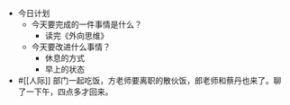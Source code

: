 - 今日计划
    - 今天要完成的一件事情是什么？
        - 读完《外向思维》
    - 今天要改进什么事情？
        - 休息的方式
        - 早上的状态
- #[[人际]] 部门一起吃饭，方老师要离职的散伙饭，郎老师和蔡丹也来了。聊了一下午，四点多才回来。
